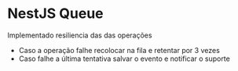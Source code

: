 # NestJS Queue

Implementado resiliencia das das operações
- Caso a operação falhe recolocar na fila e retentar por 3 vezes
- Caso falhe a última tentativa salvar o evento e notificar o suporte